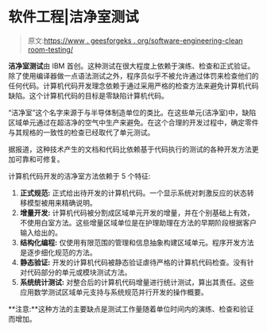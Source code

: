 # 软件工程|洁净室测试

> 原文:[https://www . geesforgeks . org/software-engineering-clean room-testing/](https://www.geeksforgeeks.org/software-engineering-cleanroom-testing/)

**洁净室测试**由 IBM 首创。这种测试在很大程度上依赖于演练、检查和正式验证。除了使用编译器做一点语法测试之外，程序员似乎不被允许通过体罚来检查他们的任何代码。计算机代码开发理念依赖于通过采用严格的检查方法来避免计算机代码缺陷。这个计算机代码的目标是零缺陷计算机代码。

“洁净室”这个名字来源于与半导体制造单位的类比。在这些单元(洁净室)中，缺陷区域单元通过在超洁净的空气中生产来避免。在这个合理的开发过程中，确定零件与其规格的一致性的检查已经取代了单元测试。

据报道，这种技术产生的文档和代码比依赖基于代码执行的测试的各种开发方法更加可靠和可修复。

计算机代码开发的洁净室方法依赖于 5 个特征:

1.  **正式规范:**
    正式给出待开发的计算机代码。一个显示系统对刺激反应的状态转移模型被用来精确说明。
2.  **增量开发:**
    计算机代码被分割成区域单元开发的增量，并在个别基础上有效，不使用白室方法。这些增量区域单位是在护理助理在方法的早期阶段根据客户输入给出的。
3.  **结构化编程:**
    仅使用有限范围的管理和信息抽象构建区域单元。程序开发方法是逐步细化规范的方法。
4.  **静态验证:**
    开发的计算机代码被静态验证虐待严格的计算机代码检查。没有针对代码部分的单元或模块测试方法。
5.  **系统统计测试:**
    对整合后的计算机代码增量进行统计测试，算出其责任。这些应用数学测试区域单元支持与系统规范并行开发的操作概要。

**注意:**这种方法的主要缺点是测试工作量随着单位时间内的演练、检查和验证而增加。